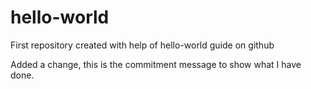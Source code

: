 # hello-world
First repository created with help of hello-world guide on github

Added a change, this is the commitment message to show what I have done.
